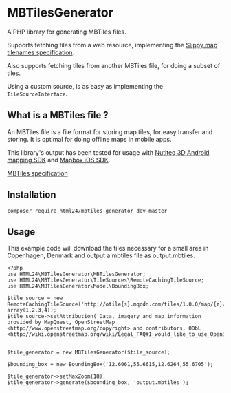 # MBTilesGenerator

A PHP library for generating MBTiles files.

Supports fetching tiles from a web resource, implementing the [Slippy map tilenames specification](http://wiki.openstreetmap.org/wiki/Slippy_map_tilenames).

Also supports fetching tiles from another MBTiles file, for doing a subset of tiles.

Using a custom source, is as easy as implementing the `TileSourceInterface`.

## What is a MBTiles file ?

An MBTiles file is a file format for storing map tiles, for easy transfer and storing.
It is optimal for doing offline maps in mobile apps.

This library's output has been tested for usage with [Nutiteq 3D Android mapping SDK](https://github.com/nutiteq/hellomap3d) and [Mapbox iOS SDK](https://github.com/mapbox/mapbox-ios-sdk).

[MBTiles specification](https://github.com/mapbox/mbtiles-spec)

## Installation

    composer require html24/mbtiles-generator dev-master

## Usage

This example code will download the tiles necessary for a small area in Copenhagen, Denmark and output a
mbtiles file as output.mbtiles.

    <?php
    use HTML24\MBTilesGenerator\MBTilesGenerator;
    use HTML24\MBTilesGenerator\TileSources\RemoteCachingTileSource;
    use HTML24\MBTilesGenerator\Model\BoundingBox;

    $tile_source = new RemoteCachingTileSource('http://otile{s}.mqcdn.com/tiles/1.0.0/map/{z}/{x}/{y}.jpg', array(1,2,3,4));
    $tile_source->setAttribution('Data, imagery and map information provided by MapQuest, OpenStreetMap <http://www.openstreetmap.org/copyright> and contributors, ODbL <http://wiki.openstreetmap.org/wiki/Legal_FAQ#I_would_like_to_use_OpenStreetMap_maps._How_should_I_credit_you.#>.');


    $tile_generator = new MBTilesGenerator($tile_source);

    $bounding_box = new BoundingBox('12.6061,55.6615,12.6264,55.6705');

    $tile_generator->setMaxZoom(18);
    $tile_generator->generate($bounding_box, 'output.mbtiles');

